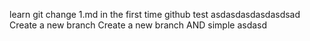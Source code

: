 learn git
change 1.md in the first time
github test
asdasdasdasdasdsad
Create a new branch
Create a new branch AND simple
asdasd